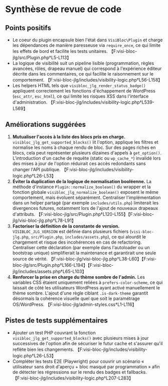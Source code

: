 # Synthèse de revue de code

## Points positifs
- Le coeur du plugin encapsule bien l'état dans `VisiBloc\Plugin` et charge les dépendances de manière paresseuse via `require_once`, ce qui limite les effets de bord et facilite les tests unitaires. 【F:visi-bloc-jlg/src/Plugin.php†L5-L113】
- La logique de visibilité suit un pipeline lisible (programmation, règles avancées, rôles, drapeau manuel) qui correspond à l'expérience éditeur décrite dans les commentaires, ce qui facilite le raisonnement sur le comportement. 【F:visi-bloc-jlg/includes/visibility-logic.php†L56-L158】
- Les helpers HTML tels que `visibloc_jlg_render_status_badge()` appliquent correctement les fonctions d'échappement de WordPress (`esc_attr`, `esc_html`), ce qui limite les risques XSS dans l'interface d'administration. 【F:visi-bloc-jlg/includes/visibility-logic.php†L539-L569】

## Améliorations suggérées
1. **Mutualiser l'accès à la liste des blocs pris en charge.** `visibloc_jlg_get_supported_blocks()` lit l'option, applique les filtres et normalise les noms à chaque rendu de bloc. Sur des pages riches en blocs, cela peut représenter plusieurs dizaines d'appels à `get_option()`. L'introduction d'un cache de requête (static ou `wp_cache_*`) invalidé lors des mises à jour de l'option réduirait ces accès redondants sans changer l'API publique. 【F:visi-bloc-jlg/includes/visibility-logic.php†L26-L53】
2. **Éviter la duplication de la logique de normalisation booléenne.** La méthode d'instance `Plugin::normalize_boolean()` du wrapper et la fonction globale `visibloc_jlg_normalize_boolean()` exposent le même comportement, mais évoluent séparément. Centraliser l'implémentation dans un helper partagé (par exemple `includes/utils.php`) limiterait les divergences futures, notamment lors de l'ajout de nouveaux drapeaux d'attributs. 【F:visi-bloc-jlg/src/Plugin.php†L120-L155】【F:visi-bloc-jlg/visi-bloc-jlg.php†L78-L91】
3. **Factoriser la définition de la constante de version.** `VISIBLOC_JLG_VERSION` est définie dans plusieurs fichiers (`visi-bloc-jlg.php`, `src/Plugin.php`, `includes/assets.php`), ce qui alourdit le chargement et risque des incohérences en cas de refactoring. Centraliser cette déclaration (par exemple dans l'autoloader ou un bootstrap unique) simplifierait la maintenance et garantirait une seule source de vérité. 【F:visi-bloc-jlg/visi-bloc-jlg.php†L38-L60】【F:visi-bloc-jlg/src/Plugin.php†L166-L194】【F:visi-bloc-jlg/includes/assets.php†L65-L103】
4. **Renforcer la prise en charge du thème sombre de l'admin.** Les variables CSS étaient uniquement reliées à `prefers-color-scheme`, ce qui laissait de côté les utilisateurs WordPress ayant activé manuellement le thème sombre. L'ajout d'une règle ciblant `.is-dark-theme` garantit désormais la cohérence visuelle quel que soit le paramétrage OS/WordPress. 【F:visi-bloc-jlg/admin-styles.css†L1-L116】

## Pistes de tests supplémentaires
- Ajouter un test PHP couvrant la fonction `visibloc_jlg_get_supported_blocks()` avec plusieurs mises à jour successives de l'option afin de sécuriser le futur cache et s'assurer qu'il reflète bien les changements. 【F:visi-bloc-jlg/includes/visibility-logic.php†L26-L53】
- Compléter les tests E2E (Playwright) pour couvrir un scénario « utilisateur sans droit d'aperçu + bloc masqué par programmation » afin de détecter les régressions sur le rendu des badges et fallbacks. 【F:visi-bloc-jlg/includes/visibility-logic.php†L207-L283】
